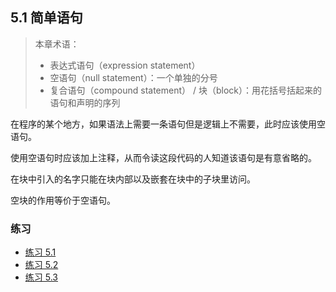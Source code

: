 ## 5.1 简单语句

> 本章术语：
> * 表达式语句（expression statement）
> * 空语句（null statement）：一个单独的分号
> * 复合语句（compound statement） / 块（block）：用花括号括起来的语句和声明的序列


在程序的某个地方，如果语法上需要一条语句但是逻辑上不需要，此时应该使用空语句。

使用空语句时应该加上注释，从而令读这段代码的人知道该语句是有意省略的。

在块中引入的名字只能在块内部以及嵌套在块中的子块里访问。

空块的作用等价于空语句。

### 练习
* [练习 5.1](../src/quiz_5.1.md)
* [练习 5.2](../src/quiz_5.2.md)
* [练习 5.3](../src/quiz_5.3.cpp)
